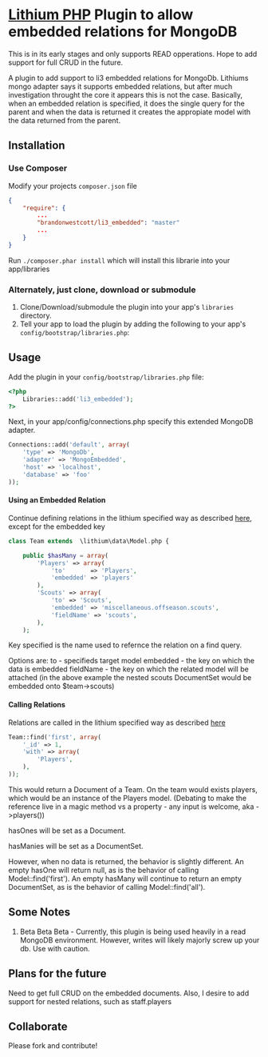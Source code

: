 # [Lithium PHP](http://lithify.me) Plugin to allow embedded relations for MongoDB

This is in its early stages and only supports READ opperations. Hope to add support for full CRUD in the future.

A plugin to add support to li3 embedded relations for MongoDb. Lithiums mongo adapter says it supports embedded relations, but after much investigation throught the core it appears this is not the case. Basically, when an embedded relation is specified, it does the single query for the parent and when the data is returned it creates the appropiate model with the data returned from the parent.

## Installation

### Use Composer
Modify your projects `composer.json` file

~~~ json
{
    "require": {
    	...
        "brandonwestcott/li3_embedded": "master"
        ...
    }
}
~~~

Run `./composer.phar install` which will install this librarie into your app/libraries

### Alternately, just clone, download or submodule
1. Clone/Download/submodule the plugin into your app's ``libraries`` directory.
2. Tell your app to load the plugin by adding the following to your app's ``config/bootstrap/libraries.php``:

## Usage

Add the plugin in your `config/bootstrap/libraries.php` file:

~~~ php
<?php
	Libraries::add('li3_embedded');
?>
~~~

Next, in your app/config/connections.php specify this extended MongoDB adapter.
~~~ php
Connections::add('default', array(
	'type' => 'MongoDb', 
	'adapter' => 'MongoEmbedded', 
	'host' => 'localhost', 
	'database' => 'foo'
));
~~~

#### Using an Embedded Relation

Continue defining relations in the lithium specified way as described [here](http://lithify.me/docs/manual/working-with-data/relationships.wiki), except for the embedded key

~~~ php
class Team extends  \lithium\data\Model.php {

	public $hasMany = array(
		'Players' => array(
			'to' 	   => 'Players',
			'embedded' => 'players'
 		),
 		'Scouts' => array(
 			'to' => 'Scouts',
 			'embedded' => 'miscellaneous.offseason.scouts',
 			'fieldName' => 'scouts',
 		),
	);

~~~

Key specified is the name used to refernce the relation on a find query.

Options are:
to 		  - specifieds target model
embedded  - the key on which the data is embedded
fieldName - the key on which the related model will be attached (in the above example the nested scouts DocumentSet would be embedded onto $team->scouts)


#### Calling Relations

Relations are called in the lithium specified way as described [here](http://lithify.me/docs/manual/working-with-data/relationships.wiki)

~~~ php
Team::find('first', array(
	'_id' => 1,
	'with' => array(
		'Players',
	),
));
~~~

This would return a Document of a Team. On the team would exists players, which would be an instance of the Players model. (Debating to make the reference live in a magic method vs a property - any input is welcome, aka ->players())

hasOnes will be set as a Document.

hasManies will be set as a DocumentSet.

However, when no data is returned, the behavior is slightly different. An empty hasOne will return null, as is the behavior of calling Model::find('first'). An empty hasMany will continue to return an empty DocumentSet, as is the behavior of calling Model::find('all').


## Some Notes
1. Beta Beta Beta - Currently, this plugin is being used heavily in a read MongoDB environment. However, writes will likely majorly screw up your db. Use with caution.

## Plans for the future
Need to get full CRUD on the embedded documents. Also, I desire to add support for nested relations, such as staff.players

## Collaborate
Please fork and contribute!